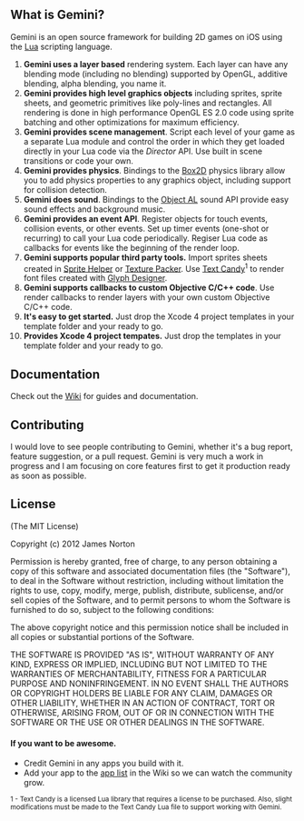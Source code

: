 ## What is Gemini?

Gemini is an open source framework for building 2D games on iOS using the [Lua](http://www.lua.org) scripting language.

1. **Gemini uses a layer based** rendering system.  Each layer can have any blending mode (including no blending) supported by OpenGL, additive blending, alpha blending, you name it.
2. **Gemini provides high level graphics objects** including sprites, sprite sheets, and geometric primitives like poly-lines and rectangles.  All rendering is done in high performance OpenGL ES 2.0 code using sprite batching and other optimizations for maximum efficiency.
2. **Gemini provides scene management**.  Script each level of your game as  a separate Lua module and control the order in which they get loaded directly in your Lua code via the _Director_ API.  Use built in scene transitions or code your own.
3. **Gemini provides physics**.  Bindings to the [Box2D](http://box2d.org) physics library allow you to add physics properties to any graphics object, including support for collision detection.
4. **Gemini does sound**.  Bindings to the [Object AL](http://kstenerud.github.com/ObjectAL-for-iPhone/) sound API provide easy sound effects and background music.
4. **Gemini provides an event API**.  Register objects for touch events, collision events, or other events.  Set up timer events (one-shot or recurring) to call your Lua code periodically.  Regiser Lua code as callbacks for events like the beginning of the render loop.
5. **Gemini supports popular third party tools.** Import sprites sheets created in [Sprite Helper](http://www.spritehelper.org) or [Texture Packer](http://www.codeandweb.com/texturepacker).  Use [Text Candy](http://www.x-pressive.com/TextCandy_Corona/)<sup>1</sup> to render font files created with [Glyph Designer](http://glyphdesigner.71squared.com).
6. **Gemini supports callbacks to custom Objective C/C++ code**.  Use render callbacks to render layers with your own custom Objective C/C++ code.
7. **It's easy to get started.** Just drop the Xcode 4 project templates in your template folder and your ready to go.
8. **Provides Xcode 4 project tempates.**  Just drop the templates in your template folder and your ready to go.


## Documentation

Check out the [Wiki](https://github.com/indiejames/GeminiSDK/wiki/Documentation) for guides and documentation.


## Contributing

I would love to see people contributing to Gemini, whether it's a bug report, feature suggestion, or a pull request.  Gemini is very much a work in progress and I am focusing on core features first to get it production ready as soon as possible.

## License
(The MIT License)

Copyright (c) 2012 James Norton

Permission is hereby granted, free of charge, to any person obtaining a copy of this software and associated documentation files (the "Software"), to deal in the Software without restriction, including without limitation the rights to use, copy, modify, merge, publish, distribute, sublicense, and/or sell copies of the Software, and to permit persons to whom the Software is furnished to do so, subject to the following conditions:

The above copyright notice and this permission notice shall be included in all copies or substantial portions of the Software.

THE SOFTWARE IS PROVIDED "AS IS", WITHOUT WARRANTY OF ANY KIND, EXPRESS OR IMPLIED, INCLUDING BUT NOT LIMITED TO THE WARRANTIES OF MERCHANTABILITY, FITNESS FOR A PARTICULAR PURPOSE AND NONINFRINGEMENT. IN NO EVENT SHALL THE AUTHORS OR COPYRIGHT HOLDERS BE LIABLE FOR ANY CLAIM, DAMAGES OR OTHER LIABILITY, WHETHER IN AN ACTION OF CONTRACT, TORT OR OTHERWISE, ARISING FROM, OUT OF OR IN CONNECTION WITH THE SOFTWARE OR THE USE OR OTHER DEALINGS IN THE SOFTWARE.


#### If you want to be awesome.
- Credit Gemini in any apps you build with it.
- Add your app to the [app list](https://github.com/indiejames/GeminiSDK/wiki/List-of-Apps-Using-Gemini) in the Wiki so we can watch the community grow.

<sub>1 - Text Candy is a licensed Lua library that requires a license to be purchased.  Also, slight modifications must be made to the Text Candy Lua file to support working with Gemini.</sub>